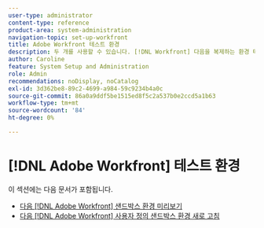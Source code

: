 ```yaml
---
user-type: administrator
content-type: reference
product-area: system-administration
navigation-topic: set-up-workfront
title: Adobe Workfront 테스트 환경
description: 두 개를 사용할 수 있습니다. [!DNL Workfront] 다음을 복제하는 환경 테스트 [!DNL Workfront] 프로덕션 환경. Workfront에서 매주 주말 미리보기 샌드박스를 새로 고칩니다. 금요일에 라이브 환경에 추가된 데이터는 다음 월요일까지 미리보기 샌드박스에 표시됩니다. 사용자 지정 새로 고침 샌드박스는 사용자가 수동으로 새로 고치는 별도의 테스트 환경입니다. 사용자 지정 새로 고침 샌드박스를 얻는 데 추가 비용이 있습니다.
author: Caroline
feature: System Setup and Administration
role: Admin
recommendations: noDisplay, noCatalog
exl-id: 3d362be8-89c2-4699-a984-59c9234b4a0c
source-git-commit: 86a0a9ddf5be1515ed8f5c2a537b0e2ccd5a1b63
workflow-type: tm+mt
source-wordcount: '84'
ht-degree: 0%

---
```


# [!DNL Adobe Workfront] 테스트 환경

이 섹션에는 다음 문서가 포함됩니다.

* [다음 [!DNL Adobe Workfront] 샌드박스 환경 미리보기](../../../administration-and-setup/set-up-workfront/workfront-testing-environments/wf-preview-sandbox-environment.md)
* [다음 [!DNL Adobe Workfront] 사용자 정의 샌드박스 환경 새로 고침](../../../administration-and-setup/set-up-workfront/workfront-testing-environments/wf-custom-refresh-sandbox-environment.md)
